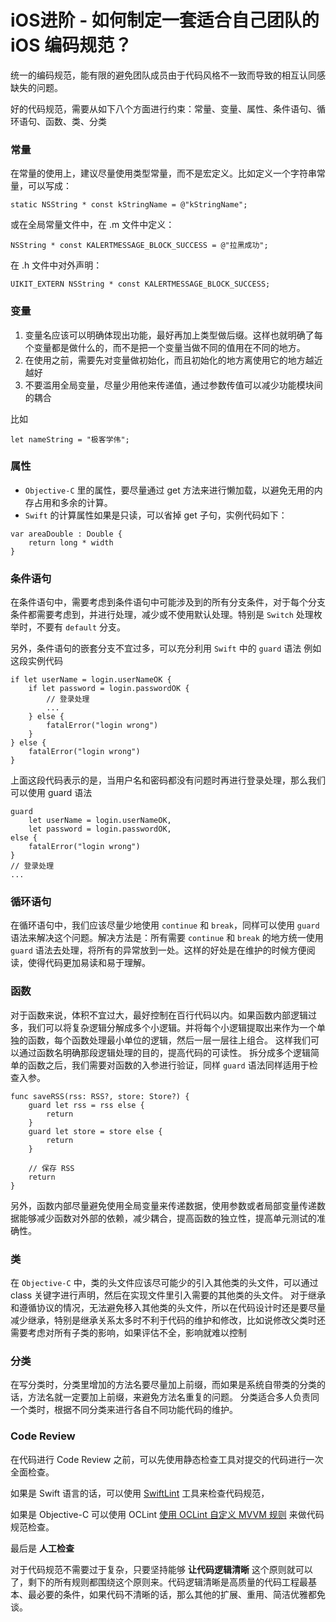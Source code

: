 # iOS进阶 - 如何制定一套适合自己团队的 iOS 编码规范？

统一的编码规范，能有限的避免团队成员由于代码风格不一致而导致的相互认同感缺失的问题。

好的代码规范，需要从如下八个方面进行约束：常量、变量、属性、条件语句、循环语句、函数、类、分类

### 常量

在常量的使用上，建议尽量使用类型常量，而不是宏定义。比如定义一个字符串常量，可以写成：

```
static NSString * const kStringName = @"kStringName";
```
    
或在全局常量文件中，在 .m 文件中定义：

```
NSString * const KALERTMESSAGE_BLOCK_SUCCESS = @"拉黑成功";
```

在 .h 文件中对外声明：

```
UIKIT_EXTERN NSString * const KALERTMESSAGE_BLOCK_SUCCESS;
```

### 变量

1. 变量名应该可以明确体现出功能，最好再加上类型做后缀。这样也就明确了每个变量都是做什么的，而不是把一个变量当做不同的值用在不同的地方。
2. 在使用之前，需要先对变量做初始化，而且初始化的地方离使用它的地方越近越好
3. 不要滥用全局变量，尽量少用他来传递值，通过参数传值可以减少功能模块间的耦合

比如

```
let nameString = "极客学伟";
```

### 属性

* `Objective-C` 里的属性，要尽量通过 get 方法来进行懒加载，以避免无用的内存占用和多余的计算。
* `Swift` 的计算属性如果是只读，可以省掉 get 子句，实例代码如下：

```
var areaDouble : Double {
    return long * width
}
```

### 条件语句

在条件语句中，需要考虑到条件语句中可能涉及到的所有分支条件，对于每个分支条件都需要考虑到，并进行处理，减少或不使用默认处理。特别是 `Switch` 处理枚举时，不要有 `default` 分支。

另外，条件语句的嵌套分支不宜过多，可以充分利用 `Swift` 中的 `guard` 语法
例如这段实例代码

```
if let userName = login.userNameOK {
    if let password = login.passwordOK {
        // 登录处理
        ...
    } else {
        fatalError("login wrong")
    }
} else {
    fatalError("login wrong")
}

```

上面这段代码表示的是，当用户名和密码都没有问题时再进行登录处理，那么我们可以使用 guard 语法

```
guard 
    let userName = login.userNameOK,
    let password = login.passwordOK,
else {
    fatalError("login wrong")
}
// 登录处理
...

```

### 循环语句

在循环语句中，我们应该尽量少地使用 `continue` 和 `break`，同样可以使用 `guard` 语法来解决这个问题。解决方法是：所有需要 `continue` 和 `break` 的地方统一使用 `guard` 语法去处理，将所有的异常放到一处。这样的好处是在维护的时候方便阅读，使得代码更加易读和易于理解。

### 函数

对于函数来说，体积不宜过大，最好控制在百行代码以内。如果函数内部逻辑过多，我们可以将复杂逻辑分解成多个小逻辑。并将每个小逻辑提取出来作为一个单独的函数，每个函数处理最小单位的逻辑，然后一层一层往上组合。
这样我们可以通过函数名明确那段逻辑处理的目的，提高代码的可读性。
拆分成多个逻辑简单的函数之后，我们需要对函数的入参进行验证，同样 `guard` 语法同样适用于检查入参。

```
func saveRSS(rss: RSS?, store: Store?) {
    guard let rss = rss else {
        return 
    }
    guard let store = store else {
        return
    }

    // 保存 RSS
    return
}

```

另外，函数内部尽量避免使用全局变量来传递数据，使用参数或者局部变量传递数据能够减少函数对外部的依赖，减少耦合，提高函数的独立性，提高单元测试的准确性。

### 类

在 `Objective-C` 中，类的头文件应该尽可能少的引入其他类的头文件，可以通过 class 关键字进行声明，然后在实现文件里引入需要的其他类的头文件。
对于继承和遵循协议的情况，无法避免移入其他类的头文件，所以在代码设计时还是要尽量减少继承，特别是继承关系太多时不利于代码的维护和修改，比如说修改父类时还需要考虑对所有子类的影响，如果评估不全，影响就难以控制

### 分类

在写分类时，分类里增加的方法名要尽量加上前缀，而如果是系统自带类的分类的话，方法名就一定要加上前缀，来避免方法名重复的问题。
分类适合多人负责同一个类时，根据不同分类来进行各自不同功能代码的维护。


### Code Review

在代码进行 Code Review 之前，可以先使用静态检查工具对提交的代码进行一次全面检查。

如果是 Swift 语言的话，可以使用 [SwiftLint](https://github.com/realm/SwiftLint) 工具来检查代码规范，

如果是 Objective-C 可以使用 OCLint [使用 OCLint 自定义 MVVM 规则](http://yulingtianxia.com/blog/2019/01/27/MVVM-Rules-for-OCLint/)
来做代码规范检查。

最后是 **人工检查**

对于代码规范不需要过于复杂，只要坚持能够 **让代码逻辑清晰** 这个原则就可以了，剩下的所有规则都围绕这个原则来。代码逻辑清晰是高质量的代码工程最基本、最必要的条件，如果代码不清晰的话，那么其他的扩展、重用、简洁优雅都免谈。


